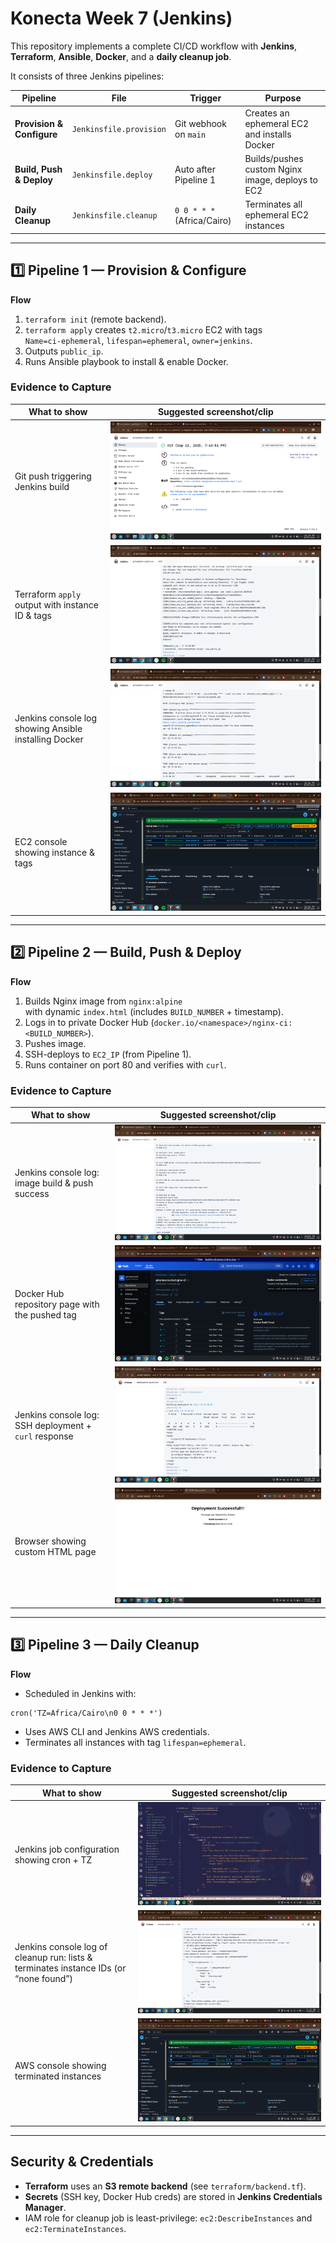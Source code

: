 # Konecta Week 7 (Jenkins)

This repository implements a complete CI/CD workflow with **Jenkins**, **Terraform**, **Ansible**, **Docker**, and a **daily cleanup job**.

It consists of three Jenkins pipelines:

| Pipeline | File | Trigger | Purpose |
|----------|------|--------|--------|
| **Provision & Configure** | `Jenkinsfile.provision` | Git webhook on `main` | Creates an ephemeral EC2 and installs Docker |
| **Build, Push & Deploy** | `Jenkinsfile.deploy` | Auto after Pipeline 1 | Builds/pushes custom Nginx image, deploys to EC2 |
| **Daily Cleanup** | `Jenkinsfile.cleanup` | `0 0 * * *` (Africa/Cairo) | Terminates all ephemeral EC2 instances |

---

## 1️⃣  Pipeline 1 — Provision & Configure

**Flow**

1. `terraform init` (remote backend).
2. `terraform apply` creates `t2.micro`/`t3.micro` EC2 with tags  
   `Name=ci-ephemeral`, `lifespan=ephemeral`, `owner=jenkins`.
3. Outputs `public_ip`.
4. Runs Ansible playbook to install & enable Docker.

### Evidence to Capture
| What to show | Suggested screenshot/clip |
|-------------|----------------------------|
| Git push triggering Jenkins build | ![P1-trigger](images/p1-trigger.png) |
| Terraform `apply` output with instance ID & tags | ![P1-terraform](images/p1-terraform.png) |
| Jenkins console log showing Ansible installing Docker | ![P1-ansible](images/p1-ansible.png) |
| EC2 console showing instance & tags | ![P1-ec2-console](images/p1-ec2-console.png) |

---

## 2️⃣  Pipeline 2 — Build, Push & Deploy

**Flow**

1. Builds Nginx image from `nginx:alpine`  
   with dynamic `index.html` (includes `BUILD_NUMBER` + timestamp).
2. Logs in to private Docker Hub (`docker.io/<namespace>/nginx-ci:<BUILD_NUMBER>`).
3. Pushes image.
4. SSH-deploys to `EC2_IP` (from Pipeline 1).
5. Runs container on port 80 and verifies with `curl`.

### Evidence to Capture
| What to show | Suggested screenshot/clip |
|-------------|----------------------------|
| Jenkins console log: image build & push success | ![P2-build-push](images/p2-build-push.png) |
| Docker Hub repository page with the pushed tag | ![P2-dockerhub](images/p2-dockerhub.png) |
| Jenkins console log: SSH deployment + `curl` response | ![P2-deploy-curl](images/p2-deploy-curl.png) |
| Browser showing custom HTML page | ![P2-webpage](images/p2-webpage.png) |

---

## 3️⃣  Pipeline 3 — Daily Cleanup

**Flow**

- Scheduled in Jenkins with:

```
cron('TZ=Africa/Cairo\n0 0 * * *')
```

- Uses AWS CLI and Jenkins AWS credentials.
- Terminates all instances with tag `lifespan=ephemeral`.

### Evidence to Capture
| What to show | Suggested screenshot/clip |
|-------------|----------------------------|
| Jenkins job configuration showing cron + TZ | ![P3-cron-config](images/p3-cron-config.png) |
| Jenkins console log of cleanup run: lists & terminates instance IDs (or “none found”) | ![P3-run-log](images/p3-run-log.png) |
| AWS console showing terminated instances | ![P3-ec2-terminated](images/p3-ec2-terminated.png) |

---

## Security & Credentials

- **Terraform** uses an **S3 remote backend** (see `terraform/backend.tf`).
- **Secrets** (SSH key, Docker Hub creds) are stored in **Jenkins Credentials Manager**.
- IAM role for cleanup job is least-privilege: `ec2:DescribeInstances` and `ec2:TerminateInstances`.

